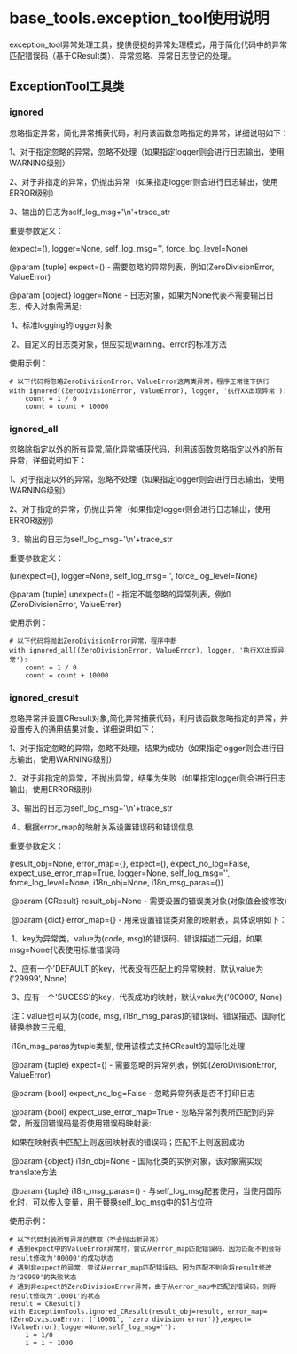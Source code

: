 # base_tools.exception_tool使用说明

exception_tool异常处理工具，提供便捷的异常处理模式，用于简化代码中的异常匹配错误码（基于CResult类）、异常忽略、异常日志登记的处理。



## ExceptionTool工具类

### ignored

忽略指定异常，简化异常捕获代码，利用该函数忽略指定的异常，详细说明如下：

1、对于指定忽略的异常，忽略不处理（如果指定logger则会进行日志输出，使用WARNING级别）

2、对于非指定的异常，仍抛出异常（如果指定logger则会进行日志输出，使用ERROR级别）

3、输出的日志为self_log_msg+'\n'+trace_str

重要参数定义：

(expect=(), logger=None, self_log_msg='', force_log_level=None)

@param {tuple} expect=() - 需要忽略的异常列表，例如(ZeroDivisionError, ValueError)

@param {object} logger=None - 日志对象，如果为None代表不需要输出日志，传入对象需满足:

​	1、标准logging的logger对象

​	2、自定义的日志类对象，但应实现warning、error的标准方法

使用示例：

```
# 以下代码将忽略ZeroDivisionError、ValueError这两类异常，程序正常往下执行
with ignored((ZeroDivisionError, ValueError), logger, '执行XX出现异常'):
	count = 1 / 0
	count = count + 10000
```



### ignored_all

忽略除指定以外的所有异常,简化异常捕获代码，利用该函数忽略指定以外的所有异常，详细说明如下：

​	1、对于指定以外的异常，忽略不处理（如果指定logger则会进行日志输出，使用WARNING级别）

​	2、对于指定的异常，仍抛出异常（如果指定logger则会进行日志输出，使用ERROR级别）

​	3、输出的日志为self_log_msg+'\n'+trace_str

重要参数定义：

(unexpect=(), logger=None, self_log_msg='', force_log_level=None)

@param {tuple} unexpect=() - 指定不能忽略的异常列表，例如(ZeroDivisionError, ValueError)

使用示例：

```
# 以下代码将抛出ZeroDivisionError异常，程序中断
with ignored_all((ZeroDivisionError, ValueError), logger, '执行XX出现异常'):
	count = 1 / 0
	count = count + 10000
```



### ignored_cresult

忽略异常并设置CResult对象,简化异常捕获代码，利用该函数忽略指定的异常，并设置传入的通用结果对象，详细说明如下：

​	1、对于指定忽略的异常，忽略不处理，结果为成功（如果指定logger则会进行日志输出，使用WARNING级别）

​	2、对于非指定的异常，不抛出异常，结果为失败（如果指定logger则会进行日志输出，使用ERROR级别）

​	3、输出的日志为self_log_msg+'\n'+trace_str

​	4、根据error_map的映射关系设置错误码和错误信息

重要参数定义：

(result_obj=None, error_map={}, expect=(), expect_no_log=False, expect_use_error_map=True, logger=None, self_log_msg='', force_log_level=None, i18n_obj=None, i18n_msg_paras=())

​	    @param {CResult} result_obj=None - 需要设置的错误类对象(对象值会被修改)

​        @param {dict} error_map={} - 用来设置错误类对象的映射表，具体说明如下：

​            1、key为异常类，value为(code, msg)的错误码、错误描述二元组，如果msg=None代表使用标准错误码

​            2、应有一个'DEFAULT'的key，代表没有匹配上的异常映射，默认value为('29999', None)

​            3、应有一个'SUCESS'的key，代表成功的映射，默认value为('00000', None)

​			注：value也可以为(code, msg, i18n_msg_paras)的错误码、错误描述、国际化替换参数三元组,

​        		i18n_msg_paras为tuple类型, 使用该模式支持CResult的国际化处理

​        @param {tuple} expect=() - 需要忽略的异常列表，例如(ZeroDivisionError, ValueError)

​        @param {bool} expect_no_log=False - 忽略异常列表是否不打印日志

​        @param {bool} expect_use_error_map=True - 忽略异常列表所匹配到的异常，所返回错误码是否使用错误码映射表:

​            如果在映射表中匹配上则返回映射表的错误码；匹配不上则返回成功

​        @param {object} i18n_obj=None - 国际化类的实例对象，该对象需实现translate方法

​		@param {tuple} i18n_msg_paras=() - 与self_log_msg配套使用，当使用国际化时，可以传入变量，用于替换self_log_msg中的$1占位符

使用示例：

```
# 以下代码封装所有异常的获取（不会抛出新异常）
# 遇到expect中的ValueError异常时，尝试从error_map匹配错误码，因为匹配不到会将result修改为'00000'的成功状态
# 遇到非expect的异常，尝试从error_map匹配错误码，因为匹配不到会将result修改为'29999'的失败状态
# 遇到非expect的ZeroDivisionError异常，由于从error_map中匹配到错误码，则将result修改为'10001'的状态
result = CResult()
with ExceptionTools.ignored_CResult(result_obj=result, error_map={ZeroDivisionError: ('10001', 'zero division error')},expect=(ValueError),logger=None,self_log_msg=''):
	i = 1/0
	i = i + 1000
```

